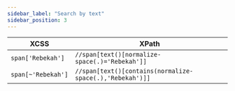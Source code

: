 ```yaml
---
sidebar_label: "Search by text"
sidebar_position: 3
---
```


| XCSS               | XPath                                                    |
| ------------------ | -------------------------------------------------------- |
| `span['Rebekah']`  | `//span[text()[normalize-space(.)='Rebekah']]`           |
| `span[~'Rebekah']` | `//span[text()[contains(normalize-space(.),'Rebekah')]]` |
